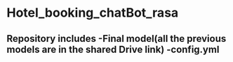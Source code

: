 # Hotel_booking_chatBot_rasa
Repository includes
-Final model(all the previous models are in the shared Drive link)
-config.yml
-
